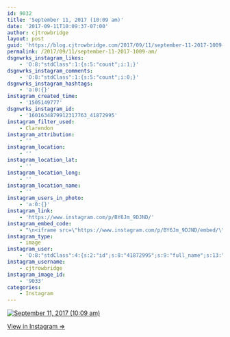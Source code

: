 ```yaml
---
id: 9032
title: 'September 11, 2017 (10:09 am)'
date: '2017-09-11T10:09:37-07:00'
author: cjtrowbridge
layout: post
guid: 'https://blog.cjtrowbridge.com/2017/09/11/september-11-2017-1009-am/'
permalink: /2017/09/11/september-11-2017-1009-am/
dsgnwrks_instagram_likes:
    - 'O:8:"stdClass":1:{s:5:"count";i:1;}'
dsgnwrks_instagram_comments:
    - 'O:8:"stdClass":1:{s:5:"count";i:0;}'
dsgnwrks_instagram_hashtags:
    - 'a:0:{}'
instagram_created_time:
    - '1505149777'
dsgnwrks_instagram_id:
    - '1601634879912317763_41872995'
instagram_filter_used:
    - Clarendon
instagram_attribution:
    - ''
instagram_location:
    - ''
instagram_location_lat:
    - ''
instagram_location_long:
    - ''
instagram_location_name:
    - ''
instagram_users_in_photo:
    - 'a:0:{}'
instagram_link:
    - 'https://www.instagram.com/p/BY6Jm_9DJND/'
instagram_embed_code:
    - "\n<iframe src=\"https://www.instagram.com/p/BY6Jm_9DJND/embed/\" width=\"612\" height=\"710\" frameborder=\"0\" scrolling=\"no\" allowtransparency=\"true\" class=\"insta-image-embed\"></iframe>\n"
instagram_type:
    - image
instagram_user:
    - 'O:8:"stdClass":4:{s:2:"id";s:8:"41872995";s:9:"full_name";s:13:"CJ Trowbridge";s:15:"profile_picture";s:96:"https://scontent.cdninstagram.com/t51.2885-19/s150x150/13724650_1188772791164794_142557231_a.jpg";s:8:"username";s:12:"cjtrowbridge";}'
instagram_username:
    - cjtrowbridge
instagram_image_id:
    - '9033'
categories:
    - Instagram
---
```


[![September 11, 2017 (10:09 am)](https://blog.cjtrowbridge.com/wp-content/uploads/2017/09/1505149777-1-1.jpg)](https://www.instagram.com/p/BY6Jm_9DJND/)

[View in Instagram ⇒](https://www.instagram.com/p/BY6Jm_9DJND/)